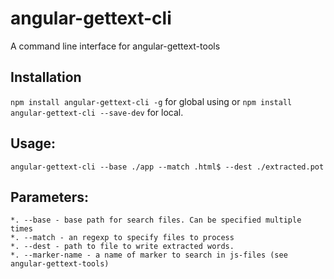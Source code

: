 angular-gettext-cli
===================

A command line interface for angular-gettext-tools

## Installation

`npm install angular-gettext-cli -g` for global using or
`npm install angular-gettext-cli --save-dev` for local.

## Usage:

`angular-gettext-cli --base ./app --match .html$ --dest ./extracted.pot`

## Parameters:
    *. --base - base path for search files. Can be specified multiple times
    *. --match - an regexp to specify files to process
    *. --dest - path to file to write extracted words.
    *. --marker-name - a name of marker to search in js-files (see angular-gettext-tools)
